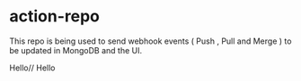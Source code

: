 # action-repo
This repo is being used to send webhook events ( Push , Pull and Merge ) to be updated in MongoDB and the UI. 



Hello//
Hello

